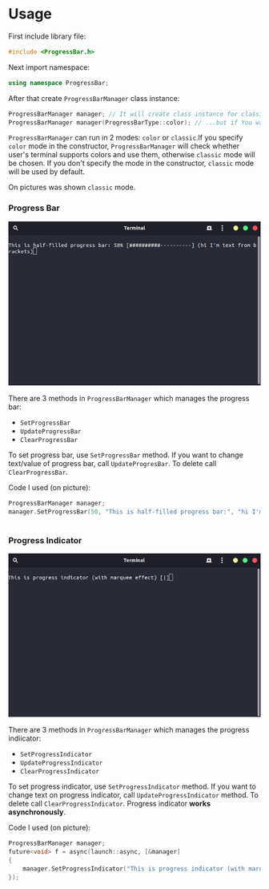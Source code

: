 # Usage
First include library file:
```cpp
#include <ProgressBar.h>
```
Next import namespace:
```cpp
using namespace ProgressBar;
```

After that create `ProgressBarManager` class instance:
```cpp
ProgressBarManager manager; // It will create class instance for classic progress bar...
ProgressBarManager manager(ProgressBarType::color); // ...but if You want, you can decide which progress bar type will be created
```

`ProgressBarManager` can run in 2 modes: `color` or `classic`.If you specify `color` mode in the constructor, `ProgressBarManager` will check whether user's terminal supports colors and use them, otherwise `classic` mode will be chosen. If you don't specify the mode in the constructor, `classic` mode will be used by default.

On pictures was shown `classic` mode.

### Progress Bar
![Progress bar in action](img/ProgressBar.png)

There are 3 methods in `ProgressBarManager` which manages the progress bar:
- `SetProgressBar`
- `UpdateProgressBar`
- `ClearProgressBar`

To set progress bar, use `SetProgressBar` method. If you want to change text/value of progress bar, call `UpdateProgresBar`. To delete call `ClearProgressBar`.

Code I used (on picture):
```cpp
ProgressBarManager manager;
manager.SetProgressBar(50, "This is half-filled progress bar:", "hi I'm text from brackets");
```
#
### Progress Indicator
![Progress indicator in action](img/ProgressIndicator.png)

There are 3 methods in `ProgressBarManager` which manages the progress indiicator:
- `SetProgressIndicator`
- `UpdateProgressIndicator`
- `ClearProgressIndicator`

To set progress indicator, use `SetProgressIndicator` method. If you want to change text on progress indicator, call `UpdateProgressIndicator` method. To delete call `ClearProgressIndicator`.
Progress indicator **works asynchronously**.

Code I used (on picture):
```cpp
ProgressBarManager manager;
future<void> f = async(launch::async, [&manager]
{
    manager.SetProgressIndicator("This is progress indicator (with marquee effect)");
});
```
